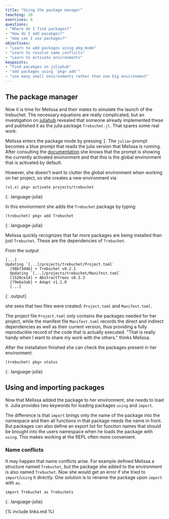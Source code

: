 ```yaml
---
title: "Using the package manager"
teaching: 20
exercises: 0
questions:
- "Where do I find packages?"
- "How do I add pacakges?"
- "How can I use packages?"
objectives:
- "Learn to add packages using pkg-mode"
- "Learn to resolve name conflicts"
- "Learn to activate environments"
keypoints:
- "Find pacakges on juliahub"
- "add packages using `pkg> add`"
- "use many small environments rather than one big environment"
---
```


## The package manager

Now it is time for Melissa and their mates to simulate the launch of the trebuchet.
The necessary equations are really complicated, but an investigation on [juliahub](https://juliahub.com/) revealed that someone already implemented these and published it as the julia package `Trebuchet.jl`.
That spares some real work.

Melissa enters the package mode by pressing <kbd>]</kbd>.
The `julia>` prompt becomes a blue prompt that reads the julia version that Melissa is running.
After consulting the [documentation](https://julialang.github.io/Pkg.jl/v1/) she knows that the prompt is showing the currently activated environment and that this is the global environment that is activated by default.

However, she doesn't want to clutter the global environment when working on her project, so she creates a new environment via
~~~
(v1.x) pkg> activate projects/trebuchet
~~~
{: .language-julia}

In this environment she adds the `Trebuchet` package by typing
~~~
(trebuchet) pkg> add Trebuchet
~~~
{: .language-julia}

Melissa quickly recognizes that far more packages are being installed than just `Trebuchet`.
These are the dependencies of `Trebuchet`.

From the output
~~~
[...]
Updating `[...]/projects/trebuchet/Project.toml`
  [98b73d46] + Trebuchet v0.2.1
  Updating `[...]/projects/trebuchet/Manifest.toml`
  [1520ce14] + AbstractTrees v0.3.3
  [79e6a3ab] + Adapt v1.1.0
  [...]

~~~
{: .output}

she sees that two files were created: `Project.toml` and `Manifest.toml`.

The project file `Project.toml` only contains the packages needed for her project, while the manifest file `Manifest.toml` records the direct and indirect dependencies as well as their current version, thus providing a fully reproducible record of the code that is actually executed.
"That is really handy when I want to share my work with the others." thinks Melissa.

After the installation finished she can check the packages present in her environment.
~~~
(trebuchet) pkg> status
~~~
{: .language-julia}

## Using and importing packages

Now that Melissa added the package to her environment, she needs to load it.
Julia provides two keywords for loading packages `using` and `import`.

The difference is that `import` brings only the name of the package into the namespace and then all functions in that package needs the name in front.
But packages can also define an export list for function names that should be brought into the users namespace when he loads the package with `using`.
This makes working at the REPL often more convenient.

### Name conflicts

It may happen that name conflicts arise.
For example defined Melissa a structure named `Trebuchet`, but the package she added to the environment is also named `Trebuchet`.
Now she would get an error if she tried to `import`/`using` it directly.
One solution is to rename the package upon `import` with `as`.
~~~
import Trebuchet as Trebuchets
~~~
{: .language-julia}

{% include links.md %}
